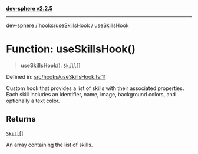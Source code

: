 [**dev-sphere v2.2.5**](../../../README.md)

***

[dev-sphere](../../../modules.md) / [hooks/useSkillsHook](../README.md) / useSkillsHook

# Function: useSkillsHook()

> **useSkillsHook**(): [`Skill`](../../../interfaces/Skills/Skill/interfaces/Skill.md)[]

Defined in: [src/hooks/useSkillsHook.ts:11](https://github.com/DumbNoxx/DevSphere/blob/eb3f80846f33282f6e0329ed2bac1585e686cd76/src/hooks/useSkillsHook.ts#L11)

Custom hook that provides a list of skills with their associated properties.
Each skill includes an identifier, name, image, background colors, and optionally a text color.

## Returns

[`Skill`](../../../interfaces/Skills/Skill/interfaces/Skill.md)[]

An array containing the list of skills.
